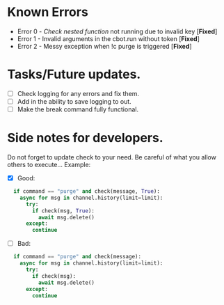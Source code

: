 # Known Errors
* Error 0 - _Check nested function_ not running due to invalid key [__Fixed__]
* Error 1 - Invalid arguments in the cbot.run without token [__Fixed__]
* Error 2 - Messy exception when !c purge is triggered [__Fixed__]

# Tasks/Future updates.
- [ ] Check logging for any errors and fix them.
- [ ] Add in the ability to save logging to out.
- [ ] Make the break command fully functional.

# Side notes for developers.
Do not forget to update check to your need.
Be careful of what you allow others to execute...
Example:
- [x] Good:
```python
  if command == "purge" and check(message, True):
    async for msg in channel.history(limit=limit):
      try:
        if check(msg, True):
          await msg.delete()
      except:
        continue
```
- [ ] Bad:
```python
  if command == "purge" and check(message):
    async for msg in channel.history(limit=limit):
      try:
        if check(msg):
          await msg.delete()
      except:
        continue
```
